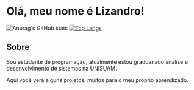 # Olá, meu nome é Lizandro!

![Anurag's GitHub stats](https://github-readme-stats.vercel.app/api?username=Lizandro-melo&show_icons=true&theme=radical)
[![Top Langs](https://github-readme-stats.vercel.app/api/top-langs/?username=Lizandro-melo&hide_progress=false&theme=radical)](https://github.com/anuraghazra/github-readme-stats)
## Sobre
Sou estudante de programação, atualmente estou graduanado analise e desenvolvimento de sistemas na UNISUAM.


Aqui você verá alguns projetos, muitos para o meu proprio aprendizado.
